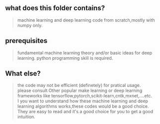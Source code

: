 ## what does this folder contains?
> machine learning and deep learning code from scratch,mostly with numpy only.
## prerequisites
> fundamental machine learning theory and/or basic ideas for deep learning. python programming skill is required.



## What else?
> the code may not be efficient (definetely) for pratical usage.   
> please consult Other popular make learning or deep learning frameworks like tensorflow,pytorch,scikit-learn,cntk,mxnet,....etc.  
> I you want to understand how these machine learning and deep learning algorithms works,these codes would be a good choice.  
> They are easy to read and it's a good choice for you to get a good intuition.